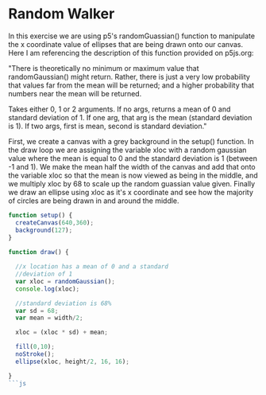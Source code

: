 # Random Walker

In this exercise we are using p5's randomGuassian() function to manipulate the x coordinate value of ellipses that are being drawn onto our canvas. Here I am referencing the description of this function provided on p5js.org: 

"There is theoretically no minimum or maximum value that randomGaussian() might return. Rather, there is just a very low probability that values far from the mean will be returned; and a higher probability that numbers near the mean will be returned. 

Takes either 0, 1 or 2 arguments.
If no args, returns a mean of 0 and standard deviation of 1.
If one arg, that arg is the mean (standard deviation is 1).
If two args, first is mean, second is standard deviation."

First, we create a canvas with a grey background in the setup() function. In the draw loop we are assigning the variable xloc with a random gaussian value where the mean is equal to 0 and the standard deviation is 1 (between -1 and 1). We make the mean half the width of the canvas and add that onto the variable xloc so that the mean is now viewed as being in the middle, and we multiply xloc by 68 to scale up the random guassian value given. Finally we draw an ellipse using xloc as it's x coordinate and see how the majority of circles are being drawn in and around the middle.

```js
function setup() {
  createCanvas(640,360); 
  background(127);
}
 
function draw() { 

  //x location has a mean of 0 and a standard
  //deviation of 1
  var xloc = randomGaussian();
  console.log(xloc);

  //standard deviation is 68%
  var sd = 68;
  var mean = width/2;

  xloc = (xloc * sd) + mean;

  fill(0,10);
  noStroke();
  ellipse(xloc, height/2, 16, 16);

}
```js